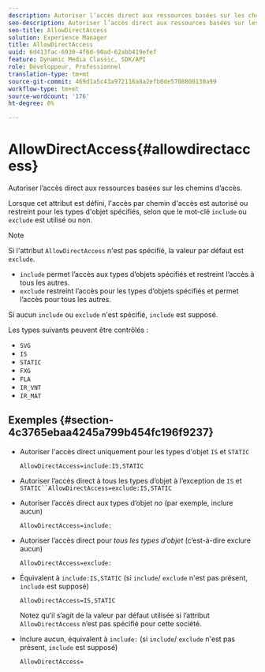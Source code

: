 ```yaml
---
description: Autoriser l’accès direct aux ressources basées sur les chemins d’accès.
seo-description: Autoriser l’accès direct aux ressources basées sur les chemins d’accès.
seo-title: AllowDirectAccess
solution: Experience Manager
title: AllowDirectAccess
uuid: 6d413fac-6930-4f6d-90ad-62abb419efef
feature: Dynamic Media Classic, SDK/API
role: Développeur, Professionnel
translation-type: tm+mt
source-git-commit: 469d1a5c43a972116a8a2efb0de5708800130a99
workflow-type: tm+mt
source-wordcount: '176'
ht-degree: 0%

---
```



# AllowDirectAccess{#allowdirectaccess}

Autoriser l’accès direct aux ressources basées sur les chemins d’accès.

Lorsque cet attribut est défini, l&#39;accès par chemin d&#39;accès est autorisé ou restreint pour les types d&#39;objet spécifiés, selon que le mot-clé `include` ou `exclude` est utilisé ou non.

>[!NOTE]
>
>Si l&#39;attribut `AllowDirectAccess` n&#39;est pas spécifié, la valeur par défaut est `exclude`.

* `include` permet l’accès aux types d’objets spécifiés et restreint l’accès à tous les autres.
* `exclude` restreint l’accès pour les types d’objets spécifiés et permet l’accès pour tous les autres.

Si aucun `include` ou `exclude` n&#39;est spécifié, `include` est supposé.

Les types suivants peuvent être contrôlés :

* `SVG`
* `IS`
* `STATIC`
* `FXG`
* `FLA`
* `IR_VNT`
* `IR_MAT`

## Exemples {#section-4c3765ebaa4245a799b454fc196f9237}

* Autoriser l&#39;accès direct uniquement pour les types d&#39;objet `IS` et `STATIC`

   `AllowDirectAccess=include:IS,STATIC`

* Autoriser l’accès direct à tous les types d’objet à l’exception de `IS` et `STATIC``AllowDirectAccess=exclude:IS,STATIC`

* Autoriser l’accès direct aux types d’objet *no* (par exemple, inclure aucun)

   `AllowDirectAccess=include:`

* Autoriser l’accès direct pour *tous les types d’objet* (c’est-à-dire exclure aucun)

   `AllowDirectAccess=exclude:`

* Équivalent à `include:IS,STATIC` (si `include`/ `exclude` n&#39;est pas présent, `include` est supposé)

   `AllowDirectAccess=IS,STATIC`

   Notez qu’il s’agit de la valeur par défaut utilisée si l’attribut `AllowDirectAccess` n’est pas spécifié pour cette société.

* Inclure aucun, équivalent à `include:` (si `include`/ `exclude` n&#39;est pas présent, `include` est supposé)

   `AllowDirectAccess=`

